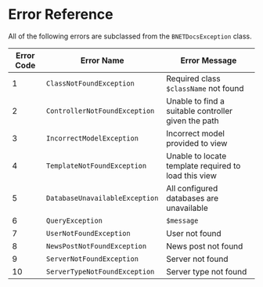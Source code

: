 Error Reference
===============

All of the following errors are subclassed from the `BNETDocsException` class.

| Error Code | Error Name                     | Error Message                                        |
| ---------- | ------------------------------ | ---------------------------------------------------- |
| 1          | `ClassNotFoundException`       | Required class `$className` not found                |
| 2          | `ControllerNotFoundException`  | Unable to find a suitable controller given the path  |
| 3          | `IncorrectModelException`      | Incorrect model provided to view                     |
| 4          | `TemplateNotFoundException`    | Unable to locate template required to load this view |
| 5          | `DatabaseUnavailableException` | All configured databases are unavailable             |
| 6          | `QueryException`               | `$message`                                           |
| 7          | `UserNotFoundException`        | User not found                                       |
| 8          | `NewsPostNotFoundException`    | News post not found                                  |
| 9          | `ServerNotFoundException`      | Server not found                                     |
| 10         | `ServerTypeNotFoundException`  | Server type not found                                |
